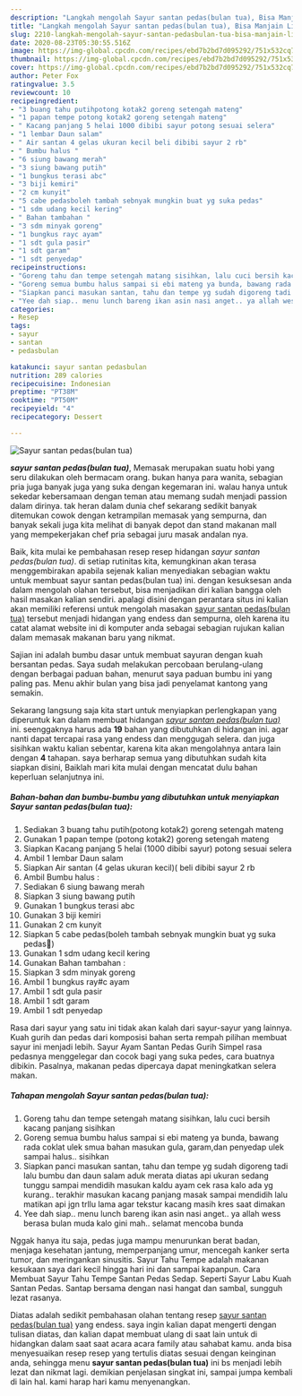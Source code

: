 ```yaml
---
description: "Langkah mengolah Sayur santan pedas(bulan tua), Bisa Manjain Lidah"
title: "Langkah mengolah Sayur santan pedas(bulan tua), Bisa Manjain Lidah"
slug: 2210-langkah-mengolah-sayur-santan-pedasbulan-tua-bisa-manjain-lidah
date: 2020-08-23T05:30:55.516Z
image: https://img-global.cpcdn.com/recipes/ebd7b2bd7d095292/751x532cq70/sayur-santan-pedasbulan-tua-foto-resep-utama.jpg
thumbnail: https://img-global.cpcdn.com/recipes/ebd7b2bd7d095292/751x532cq70/sayur-santan-pedasbulan-tua-foto-resep-utama.jpg
cover: https://img-global.cpcdn.com/recipes/ebd7b2bd7d095292/751x532cq70/sayur-santan-pedasbulan-tua-foto-resep-utama.jpg
author: Peter Fox
ratingvalue: 3.5
reviewcount: 10
recipeingredient:
- "3 buang tahu putihpotong kotak2 goreng setengah mateng"
- "1 papan tempe potong kotak2 goreng setengah mateng"
- " Kacang panjang 5 helai 1000 dibibi sayur potong sesuai selera"
- "1 lembar Daun salam"
- " Air santan 4 gelas ukuran kecil beli dibibi sayur 2 rb"
- " Bumbu halus "
- "6 siung bawang merah"
- "3 siung bawang putih"
- "1 bungkus terasi abc"
- "3 biji kemiri"
- "2 cm kunyit"
- "5 cabe pedasboleh tambah sebnyak mungkin buat yg suka pedas"
- "1 sdm udang kecil kering"
- " Bahan tambahan "
- "3 sdm minyak goreng"
- "1 bungkus rayc ayam"
- "1 sdt gula pasir"
- "1 sdt garam"
- "1 sdt penyedap"
recipeinstructions:
- "Goreng tahu dan tempe setengah matang sisihkan, lalu cuci bersih kacang panjang sisihkan"
- "Goreng semua bumbu halus sampai si ebi mateng ya bunda, bawang rada coklat ulek smua bahan masukan gula, garam,dan penyedap ulek sampai halus.. sisihkan"
- "Siapkan panci masukan santan, tahu dan tempe yg sudah digoreng tadi lalu bumbu dan daun salam aduk merata diatas api ukuran sedang tunggu sampai mendidih masukan kaldu ayam cek rasa kalo ada yg kurang.. terakhir masukan kacang panjang masak sampai mendidih lalu matikan api jgn trllu lama agar tekstur kacang masih kres saat dimakan"
- "Yee dah siap.. menu lunch bareng ikan asin nasi anget.. ya allah wess berasa bulan muda kalo gini mah.. selamat mencoba bunda"
categories:
- Resep
tags:
- sayur
- santan
- pedasbulan

katakunci: sayur santan pedasbulan 
nutrition: 289 calories
recipecuisine: Indonesian
preptime: "PT38M"
cooktime: "PT50M"
recipeyield: "4"
recipecategory: Dessert

---
```



![Sayur santan pedas(bulan tua)](https://img-global.cpcdn.com/recipes/ebd7b2bd7d095292/751x532cq70/sayur-santan-pedasbulan-tua-foto-resep-utama.jpg)

<b><i>sayur santan pedas(bulan tua)</i></b>, Memasak merupakan suatu hobi yang seru dilakukan oleh bermacam orang. bukan hanya para wanita, sebagian pria juga banyak juga yang suka dengan kegemaran ini. walau hanya untuk sekedar kebersamaan dengan teman atau memang sudah menjadi passion dalam dirinya. tak heran dalam dunia chef sekarang sedikit banyak ditemukan cowok dengan ketrampilan memasak yang sempurna, dan banyak sekali juga kita melihat di banyak depot dan stand makanan mall yang mempekerjakan chef pria sebagai juru masak andalan nya.

Baik, kita mulai ke pembahasan resep resep hidangan <i>sayur santan pedas(bulan tua)</i>. di setiap rutinitas kita, kemungkinan akan terasa menggembirakan apabila sejenak kalian menyediakan sebagian waktu untuk membuat sayur santan pedas(bulan tua) ini. dengan kesuksesan anda dalam mengolah olahan tersebut, bisa menjadikan diri kalian bangga oleh hasil masakan kalian sendiri. apalagi disini dengan perantara situs ini kalian akan memiliki referensi untuk mengolah masakan <u>sayur santan pedas(bulan tua)</u> tersebut menjadi hidangan yang endess dan sempurna, oleh karena itu catat alamat website ini di komputer anda sebagai sebagian rujukan kalian dalam memasak makanan baru yang nikmat.

Sajian ini adalah bumbu dasar untuk membuat sayuran dengan kuah bersantan pedas. Saya sudah melakukan percobaan berulang-ulang dengan berbagai paduan bahan, menurut saya paduan bumbu ini yang paling pas. Menu akhir bulan yang bisa jadi penyelamat kantong yang semakin.


Sekarang langsung saja kita start untuk menyiapkan perlengkapan yang diperuntuk kan dalam membuat hidangan <u><i>sayur santan pedas(bulan tua)</i></u> ini. seenggaknya harus ada <b>19</b> bahan yang dibutuhkan di hidangan ini. agar nanti dapat tercapai rasa yang endess dan menggugah selera. dan juga sisihkan waktu kalian sebentar, karena kita akan mengolahnya antara lain dengan <b>4</b> tahapan. saya berharap semua yang dibutuhkan sudah kita siapkan disini, Baiklah mari kita mulai dengan mencatat dulu bahan keperluan selanjutnya ini.

<!--inarticleads1-->

##### Bahan-bahan dan bumbu-bumbu yang dibutuhkan untuk menyiapkan Sayur santan pedas(bulan tua):

1. Sediakan 3 buang tahu putih(potong kotak2) goreng setengah mateng
1. Gunakan 1 papan tempe (potong kotak2) goreng setengah mateng
1. Siapkan  Kacang panjang 5 helai (1000 dibibi sayur) potong sesuai selera
1. Ambil 1 lembar Daun salam
1. Siapkan  Air santan (4 gelas ukuran kecil)( beli dibibi sayur 2 rb
1. Ambil  Bumbu halus :
1. Sediakan 6 siung bawang merah
1. Siapkan 3 siung bawang putih
1. Gunakan 1 bungkus terasi abc
1. Gunakan 3 biji kemiri
1. Gunakan 2 cm kunyit
1. Siapkan 5 cabe pedas(boleh tambah sebnyak mungkin buat yg suka pedas🤤)
1. Gunakan 1 sdm udang kecil kering
1. Gunakan  Bahan tambahan :
1. Siapkan 3 sdm minyak goreng
1. Ambil 1 bungkus ray#c ayam
1. Ambil 1 sdt gula pasir
1. Ambil 1 sdt garam
1. Ambil 1 sdt penyedap


Rasa dari sayur yang satu ini tidak akan kalah dari sayur-sayur yang lainnya. Kuah gurih dan pedas dari komposisi bahan serta rempah pilihan membuat sayur ini menjadi lebih. Sayur Ayam Santan Pedas Gurih Simpel rasa pedasnya menggelegar dan cocok bagi yang suka pedes, cara buatnya dibikin. Pasalnya, makanan pedas dipercaya dapat meningkatkan selera makan. 

<!--inarticleads2-->

##### Tahapan mengolah Sayur santan pedas(bulan tua):

1. Goreng tahu dan tempe setengah matang sisihkan, lalu cuci bersih kacang panjang sisihkan
1. Goreng semua bumbu halus sampai si ebi mateng ya bunda, bawang rada coklat ulek smua bahan masukan gula, garam,dan penyedap ulek sampai halus.. sisihkan
1. Siapkan panci masukan santan, tahu dan tempe yg sudah digoreng tadi lalu bumbu dan daun salam aduk merata diatas api ukuran sedang tunggu sampai mendidih masukan kaldu ayam cek rasa kalo ada yg kurang.. terakhir masukan kacang panjang masak sampai mendidih lalu matikan api jgn trllu lama agar tekstur kacang masih kres saat dimakan
1. Yee dah siap.. menu lunch bareng ikan asin nasi anget.. ya allah wess berasa bulan muda kalo gini mah.. selamat mencoba bunda


Nggak hanya itu saja, pedas juga mampu menurunkan berat badan, menjaga kesehatan jantung, memperpanjang umur, mencegah kanker serta tumor, dan meringankan sinusitis. Sayur Tahu Tempe adalah makanan kesukaan saya dari kecil hingga hari ini dan sampai kapanpun. Cara Membuat Sayur Tahu Tempe Santan Pedas Sedap. Seperti Sayur Labu Kuah Santan Pedas. Santap bersama dengan nasi hangat dan sambal, sungguh lezat rasanya. 

Diatas adalah sedikit pembahasan olahan tentang resep <u>sayur santan pedas(bulan tua)</u> yang endess. saya ingin kalian dapat mengerti dengan tulisan diatas, dan kalian dapat membuat ulang di saat lain untuk di hidangkan dalam saat saat acara acara family atau sahabat kamu. anda bisa menyesuaikan resep resep yang tertulis diatas sesuai dengan keinginan anda, sehingga menu <b>sayur santan pedas(bulan tua)</b> ini bs menjadi lebih lezat dan nikmat lagi. demikian penjelasan singkat ini, sampai jumpa kembali di lain hal. kami harap hari kamu menyenangkan.

